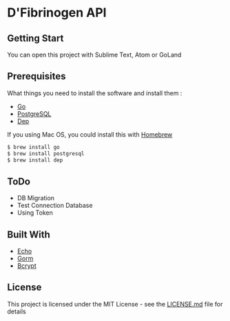 D'Fibrinogen API
================

## Getting Start

You can open this project with Sublime Text, Atom or GoLand

## Prerequisites

What things you need to install the software and install them :

* [Go](http://golang.org/doc/install)
* [PostgreSQL](https://www.postgresql.org/)
* [Dep](https://github.com/golang/dep)

If you using Mac OS, you could install this with [Homebrew](homebrew.sh)

```sh
$ brew install go
$ brew install postgresql
$ brew install dep
```

## ToDo

* DB Migration
* Test Connection Database
* Using Token

## Built With

* [Echo](https://github.com/labstack/echo)
* [Gorm](https://github.com/jinzhu/gorm)
* [Bcrypt](golang.org/x/crypto/bcrypt)

## License

This project is licensed under the MIT License - see the [LICENSE.md](LICENSE) file for details

